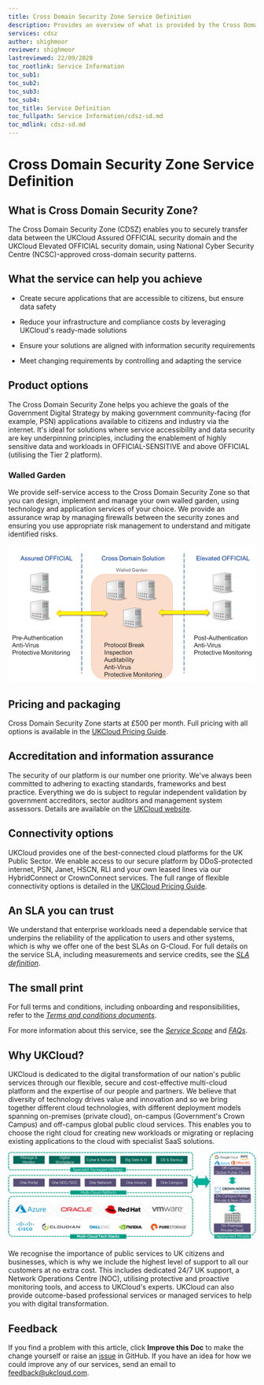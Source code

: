 ```yaml
---
title: Cross Domain Security Zone Service Definition
description: Provides an overview of what is provided by the Cross Domain Security Zone (CDSZ) service
services: cdsz
author: shighmoor
reviewer: shighmoor
lastreviewed: 22/09/2020
toc_rootlink: Service Information
toc_sub1: 
toc_sub2:
toc_sub3:
toc_sub4:
toc_title: Service Definition
toc_fullpath: Service Information/cdsz-sd.md
toc_mdlink: cdsz-sd.md
---
```


# Cross Domain Security Zone Service Definition

## What is Cross Domain Security Zone?

The Cross Domain Security Zone (CDSZ) enables you to securely transfer data between the UKCloud Assured OFFICIAL security domain and the UKCloud Elevated OFFICIAL security domain, using National Cyber Security Centre (NCSC)-approved cross-domain security patterns.

## What the service can help you achieve

- Create secure applications that are accessible to citizens, but ensure data safety

- Reduce your infrastructure and compliance costs by leveraging UKCloud's ready-made solutions

- Ensure your solutions are aligned with information security requirements

- Meet changing requirements by controlling and adapting the service

## Product options

The Cross Domain Security Zone helps you achieve the goals of the Government Digital Strategy by making government community-facing (for example, PSN) applications available to citizens and industry via the internet. It's ideal for solutions where service accessibility and data security are key underpinning principles, including the enablement of highly sensitive data and workloads in OFFICIAL-SENSITIVE and above OFFICIAL (utilising the Tier 2 platform).

### Walled Garden

We provide self-service access to the Cross Domain Security Zone so that you can design, implement and manage your own walled garden, using technology and application services of your choice. We provide an assurance wrap by managing firewalls between the security zones and ensuring you use appropriate risk management to understand and mitigate identified risks.

![CDSZ Walled Garden](images/cdsz-example-setup.png)

## Pricing and packaging

Cross Domain Security Zone starts at £500 per month. Full pricing with all options is available in the [UKCloud Pricing Guide](https://ukcloud.com/pricing-guide).

## Accreditation and information assurance

The security of our platform is our number one priority. We've always been committed to adhering to exacting standards, frameworks and best practice. Everything we do is subject to regular independent validation by government accreditors, sector auditors and management system assessors. Details are available on the [UKCloud website](https://ukcloud.com/governance/).

## Connectivity options

UKCloud provides one of the best-connected cloud platforms for the UK Public Sector. We enable access to our secure platform by DDoS-protected internet, PSN, Janet, HSCN, RLI and your own leased lines via our HybridConnect or CrownConnect services. The full range of flexible connectivity options is detailed in the [UKCloud Pricing Guide](https://ukcloud.com/pricing-guide).

## An SLA you can trust

We understand that enterprise workloads need a dependable service that underpins the reliability of the application to users and other systems, which is why we offer one of the best SLAs on G-Cloud. For full details on the service SLA, including measurements and service credits, see the [*SLA definition*](../other/other-ref-sla-definition.md).

## The small print

For full terms and conditions, including onboarding and responsibilities, refer to the [*Terms and conditions documents*](../other/other-ref-terms-and-conditions.md).

For more information about this service, see the [*Service Scope*](cdsz-sco.md) and [*FAQs*](cdsz-faq.md).

## Why UKCloud?

UKCloud is dedicated to the digital transformation of our nation's public services through our flexible, secure and cost-effective multi-cloud platform and the expertise of our people and partners. We believe that diversity of technology drives value and innovation and so we bring together different cloud technologies, with different deployment models spanning on-premises (private cloud), on-campus (Government's Crown Campus) and off-campus global public cloud services. This enables you to choose the right cloud for creating new workloads or migrating or replacing existing applications to the cloud with specialist SaaS solutions.

![UKCloud services](images/ukc-services-g12.png)

We recognise the importance of public services to UK citizens and businesses, which is why we include the highest level of support to all our customers at no extra cost. This includes dedicated 24/7 UK support, a Network Operations Centre (NOC), utilising protective and proactive monitoring tools, and access to UKCloud's experts. UKCloud can also provide outcome-based professional services or managed services to help you with digital transformation.

## Feedback

If you find a problem with this article, click **Improve this Doc** to make the change yourself or raise an [issue](https://github.com/UKCloud/documentation/issues) in GitHub. If you have an idea for how we could improve any of our services, send an email to <feedback@ukcloud.com>.
